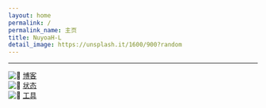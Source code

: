 ```yaml
---
layout: home
permalink: /
permalink_name: 主页
title: NuyoaH-L
detail_image: https://unsplash.it/1600/900?random
---
```

<div id="hitokoto"><script>hitokoto()</script></div>
<hr>
<div class="link-chip">
 <img alt="🌚" src="https://q1.qlogo.cn/g?b=qq&nk=1634297622&s=640" class="link-chip-icon">
 <a title="🌚" target="_blank" class="link-chip-title" href="https://blog.nuyoah-l.ml/">博客</a>
</div>
<div class="link-chip">
 <img alt="🌚" src="https://status.nuyoah-l.ml/favicon.ico" class="link-chip-icon">
 <a title="🌚" target="_blank" class="link-chip-title" href="https://status.nuyoah-l.ml/">状态</a>
</div>
<div class="link-chip">
 <img alt="🌚" src="https://tools.nuyoah-l.ml/favicon.ico" class="link-chip-icon">
 <a title="🌚" target="_blank" class="link-chip-title" href="https://tools.nuyoah-l.ml/">工具</a>
</div>
